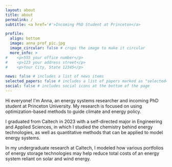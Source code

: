```yaml
---
layout: about
title: about
permalink: /
subtitle: <a href='#'>Incoming PhD Student at Princeton</a>

profile:
  align: bottom
  image: anna_prof_pic.jpg
  image_circular: false # crops the image to make it circular
  more_info: >
#    <p>555 your office number</p>
#    <p>123 your address street</p>
#    <p>Your City, State 12345</p>

news: false # includes a list of news items
selected_papers: false # includes a list of papers marked as "selected={true}"
social: false # includes social icons at the bottom of the page
---
```


Hi everyone! I'm Anna, an energy systems researcher and incoming PhD student at Princeton University. My research is focused on using optimization-based methods to guide climate and energy policy.

I graduated from Caltech in 2023 with a self-directed major in Engineering and Applied Sciences, in which I studied the chemistry behind energy technologies, as well as quantitative methods that can be applied to model energy systems.

In my undergraduate research at Caltech, I modeled how various portfolios of energy storage technologies may help reduce total costs of an energy system reliant on solar and wind energy.
